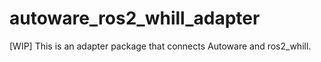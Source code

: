 # autoware_ros2_whill_adapter

[WIP] This is an adapter package that connects Autoware and ros2_whill.
